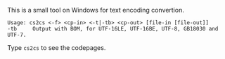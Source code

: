 This is a small tool on Windows for text encoding convertion.

```
Usage: cs2cs <-f> <cp-in> <-t|-tb> <cp-out> [file-in [file-out]]
-tb     Output with BOM, for UTF-16LE, UTF-16BE, UTF-8, GB18030 and UTF-7.
```

Type `cs2cs` to see the codepages.
